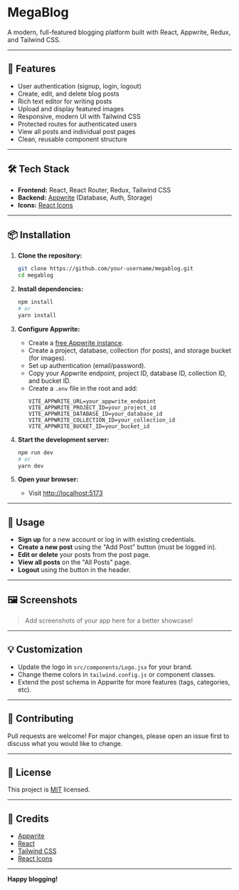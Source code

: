 # MegaBlog

A modern, full-featured blogging platform built with React, Appwrite, Redux, and Tailwind CSS.

---

## 🚀 Features

- User authentication (signup, login, logout)
- Create, edit, and delete blog posts
- Rich text editor for writing posts
- Upload and display featured images
- Responsive, modern UI with Tailwind CSS
- Protected routes for authenticated users
- View all posts and individual post pages
- Clean, reusable component structure

---

## 🛠️ Tech Stack

- **Frontend:** React, React Router, Redux, Tailwind CSS
- **Backend:** [Appwrite](https://appwrite.io/) (Database, Auth, Storage)
- **Icons:** [React Icons](https://react-icons.github.io/react-icons/)

---

## 📦 Installation

1. **Clone the repository:**
   ```sh
   git clone https://github.com/your-username/megablog.git
   cd megablog
   ```

2. **Install dependencies:**
   ```sh
   npm install
   # or
   yarn install
   ```

3. **Configure Appwrite:**
   - Create a [free Appwrite instance](https://appwrite.io/).
   - Create a project, database, collection (for posts), and storage bucket (for images).
   - Set up authentication (email/password).
   - Copy your Appwrite endpoint, project ID, database ID, collection ID, and bucket ID.
   - Create a `.env` file in the root and add:
     ```
     VITE_APPWRITE_URL=your_appwrite_endpoint
     VITE_APPWRITE_PROJECT_ID=your_project_id
     VITE_APPWRITE_DATABASE_ID=your_database_id
     VITE_APPWRITE_COLLECTION_ID=your_collection_id
     VITE_APPWRITE_BUCKET_ID=your_bucket_id
     ```

4. **Start the development server:**
   ```sh
   npm run dev
   # or
   yarn dev
   ```

5. **Open your browser:**
   - Visit [http://localhost:5173](http://localhost:5173)

---

## 📝 Usage

- **Sign up** for a new account or log in with existing credentials.
- **Create a new post** using the "Add Post" button (must be logged in).
- **Edit or delete** your posts from the post page.
- **View all posts** on the "All Posts" page.
- **Logout** using the button in the header.

---

## 🖼️ Screenshots

> Add screenshots of your app here for a better showcase!

---

## 💡 Customization

- Update the logo in `src/components/Logo.jsx` for your brand.
- Change theme colors in `tailwind.config.js` or component classes.
- Extend the post schema in Appwrite for more features (tags, categories, etc).

---

## 🤝 Contributing

Pull requests are welcome! For major changes, please open an issue first to discuss what you would like to change.

---

## 📄 License

This project is [MIT](LICENSE) licensed.

---

## 🙏 Credits

- [Appwrite](https://appwrite.io/)
- [React](https://react.dev/)
- [Tailwind CSS](https://tailwindcss.com/)
- [React Icons](https://react-icons.github.io/react-icons/)

---

**Happy blogging!**